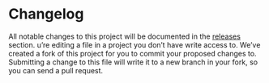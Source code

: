 # Changelog

All notable changes to this project will be documented in the [releases](https://github.com/facebook/metro/releases) section.
u’re editing a file in a project you don’t have write access to. We’ve created a fork of this project for you to commit your proposed changes to. Submitting a change to this file will write it to a new branch in your fork, so you can send a pull request.
